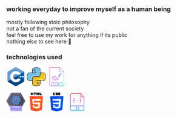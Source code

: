### working everyday to improve myself as a human being
mostly following stoic philosophy  
not a fan of the current society  
feel free to use my work for anything if its public  
nothing else to see here 👻

### technologies used
<p float="left">
  <img src="https://github.com/xop01/xop01/blob/main/images/cpp.png" alt="C++" height="50" width="50"/>
  <img src="https://github.com/xop01/xop01/blob/main/images/python.png" alt="Python" height="50" width="50"/>
  <img src="https://github.com/xop01/xop01/blob/main/images/lua.png" alt="Lua" height="50" width="50"/>
</p>
<p float="left">
  <img src="https://github.com/xop01/xop01/blob/main/images/react.png" alt="React" height="50" width="50"/>
  <img src="https://github.com/xop01/xop01/blob/main/images/html.png" alt="HTML" height="50" width="50"/>
  <img src="https://github.com/xop01/xop01/blob/main/images/css.png" alt="CSS" height="50" width="50"/>
  <img src="https://github.com/xop01/xop01/blob/main/images/js.png" alt="Javascript" height="50" width="50"/>
</p>
